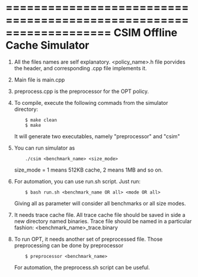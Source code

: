 ===================================================================
								CSIM
						Offline Cache Simulator
===================================================================


1.	All the files names are self explanatory.
	<policy_name>.h file porvides the header, and corresponding .cpp file implements it.

2.	Main file is main.cpp

3.	preprocess.cpp is the preprocessor for the OPT policy.

4.	To compile, execute the following commads from the simulator directory:
	
			$ make clean
			$ make

	It will generate two executables, namely "preprocessor" and "csim"

5.	You can run simulator as
		
			./csim <benchmark_name> <size_mode>

	size_mode = 1 means 512KB cache, 2 means 1MB and so on.

6.	For automation, you can use run.sh script. Just run:
		
			$ bash run.sh <benchmark_name OR all> <mode OR all>

	Giving all as parameter will consider all benchmarks or all size modes.

7.	It needs trace cache file. All trace cache file should be saved in side a new directory named binaries.
	Trace file should be named in a particular fashion: <benchmark_name>_trace.binary

8.	To run OPT, it needs another set of preprocessed file. Those preprocessing can be done by preprocessor

			$ preprocessor <benchmark_name>

	For automation, the preprocess.sh script can be useful.
